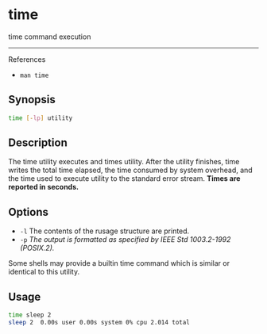 # time

time command execution

---

References

- `man time`

## Synopsis

```bash
time [-lp] utility
```

## Description

The time utility executes and times utility.
After the utility finishes,
time writes the total time elapsed,
the time consumed by system overhead,
and the time used to execute utility
to the standard error stream.
**Times are reported in seconds.**

## Options

- `-l` The contents of the rusage structure are printed.
- `-p` _The output is formatted as specified by IEEE Std 1003.2-1992 (POSIX.2)._

Some shells may provide a builtin time command which is similar or identical to this utility.

## Usage

```bash
time sleep 2
sleep 2  0.00s user 0.00s system 0% cpu 2.014 total
```
